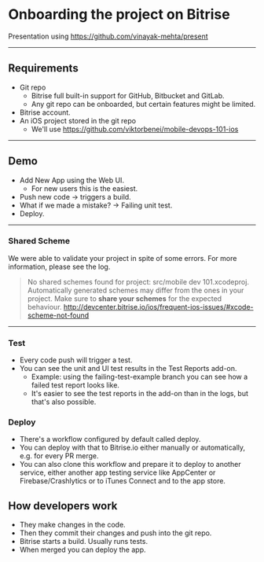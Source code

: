 # Onboarding the project on Bitrise

Presentation using https://github.com/vinayak-mehta/present

---

## Requirements

- Git repo
    - Bitrise full built-in support for GitHub, Bitbucket and GitLab.
    - Any git repo can be onboarded, but certain features might be limited.
- Bitrise account.
- An iOS project stored in the git repo
    - We'll use https://github.com/viktorbenei/mobile-devops-101-ios

---

## Demo

- Add New App using the Web UI.
    - For new users this is the easiest.
- Push new code -> triggers a build.
- What if we made a mistake? -> Failing unit test.
- Deploy.

---

### Shared Scheme

We were able to validate your project in spite of some errors. For more information, please see the log.

> No shared schemes found for project: src/mobile dev 101.xcodeproj.
> Automatically generated schemes may differ from the ones in your project.
> Make sure to **share your schemes** for the expected behaviour.
> http://devcenter.bitrise.io/ios/frequent-ios-issues/#xcode-scheme-not-found

---

### Test

- Every code push will trigger a test.
- You can see the unit and UI test results in the Test Reports add-on.
    - Example: using the failing-test-example branch you can see how a failed test report looks like.
    - It's easier to see the test reports in the add-on than in the logs, but that's also possible.

### Deploy

- There's a workflow configured by default called deploy.
- You can deploy with that to Bitrise.io either manually or automatically, e.g. for every PR merge.
- You can also clone this workflow and prepare it to deploy to another service, either another app testing service like AppCenter or Firebase/Crashlytics or to iTunes Connect and to the app store.

## How developers work

- They make changes in the code.
- Then they commit their changes and push into the git repo.
- Bitrise starts a build. Usually runs tests.
- When merged you can deploy the app.
